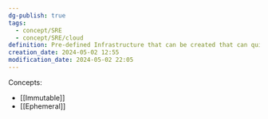 ```yaml
---
dg-publish: true
tags:
  - concept/SRE
  - concept/SRE/cloud
definition: Pre-defined Infrastructure that can be created that can quickly scale, deploy, and recover in response to changes in demand or conditions.
creation_date: 2024-05-02 12:55
modification_date: 2024-05-02 22:05
---
```

Concepts: 
* [[Immutable]] 
* [[Ephemeral]]